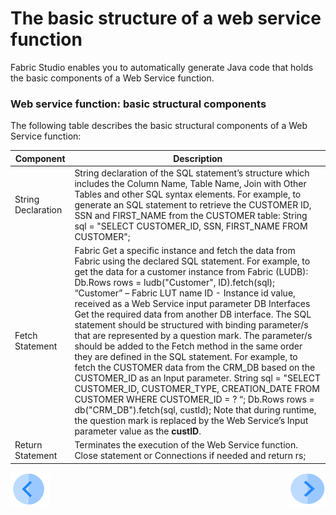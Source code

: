 # The basic structure of a web service function

Fabric Studio enables you to automatically generate Java code that holds the basic components of a Web Service function. 

### Web service function: basic structural components 

The following table describes the basic structural components of a Web Service function:

| Component          | Description                                                  |
| ------------------ | ------------------------------------------------------------ |
| String Declaration | String declaration of the SQL  statement’s structure which includes the Column Name, Table Name, Join with  Other Tables and other SQL syntax elements.   For example, to generate an SQL  statement to retrieve the CUSTOMER ID, SSN and FIRST_NAME from the CUSTOMER  table:  String sql = "SELECT CUSTOMER_ID, SSN,  FIRST_NAME FROM CUSTOMER"; |
| Fetch Statement    | Fabric    Get a specific instance and fetch the  data from Fabric using the declared SQL statement.   For example, to get the data for a customer  instance from Fabric (LUDB):  Db.Rows rows = ludb("Customer",  ID).fetch(sql);      “Customer” – Fabric LUT name   ID  - Instance id value, received as a Web Service input parameter  DB Interfaces   Get the required data from another DB  interface. The SQL statement should be structured with binding parameter/s that  are represented by a question mark. The parameter/s should be added to the Fetch method  in the same order they are defined in the SQL statement.   For example, to fetch the CUSTOMER  data from the CRM_DB based on the CUSTOMER_ID as an Input parameter.  String sql = "SELECT CUSTOMER_ID,  CUSTOMER_TYPE, CREATION_DATE FROM CUSTOMER WHERE CUSTOMER_ID = ? “;  Db.Rows rows =  db("CRM_DB").fetch(sql, custId);  Note that during runtime, the question  mark is replaced by the Web Service’s Input parameter value as the **custID**. |
| Return Statement   | Terminates the execution of the Web  Service  function. Close statement or Connections if needed and return rs; |

[![Previous](/articles/images/Previous.png)](/articles/15_web_services/03_create_a_web_service.md)[<img align="right" width="60" height="54" src="/articles/images/Next.png">](/articles/15_web_services/05_edit_web_service_code.md)

